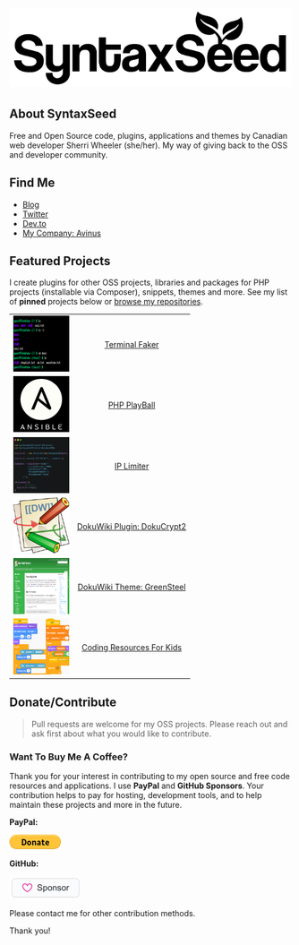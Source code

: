 # ![SyntaxSeed](assets/logo-syntaxseed.png "SyntaxSeed")

## About SyntaxSeed

Free and Open Source code, plugins, applications and themes by Canadian web developer Sherri Wheeler (she/her). My way of giving back to the OSS and developer community.

## Find Me

* [Blog](https://blog.syntaxseed.com)
* [Twitter](https://twitter.com/SyntaxSeed)
* [Dev.to](https://dev.to/syntaxseed)
* [My Company: Avinus](https://www.avinus.com/)

## Featured Projects

I create plugins for other OSS projects, libraries and packages for PHP projects (installable via Composer), snippets, themes and more. See my list of **pinned** projects below or [browse my repositories](https://github.com/syntaxseed?tab=repositories).

|               |               |
| ------------- |:-------------:|
| [<img src="assets/projects/terminalfaker.png" style="width:100px;height:100px;" />](https://github.com/syntaxseed/terminalfaker) | [Terminal Faker](https://github.com/syntaxseed/terminalfaker) |
| [<img src="assets/projects/playball.png" style="width:100px;height:100px;" />](https://github.com/syntaxseed/playball) | [PHP PlayBall](https://github.com/syntaxseed/playball) |
| [<img src="assets/projects/iplimiter.png" style="width:100px;height:100px;" />](https://github.com/syntaxseed/iplimiter) | [IP Limiter](https://github.com/syntaxseed/iplimiter) |
| [<img src="assets/projects/dokuwikidokucrypt2.png" style="width:100px;height:100px;" />](https://github.com/syntaxseed/dokucrypt2) | [DokuWiki Plugin: DokuCrypt2](https://github.com/syntaxseed/dokucrypt2) |
| [<img src="assets/projects/dokuwikithemegreensteel.png" style="width:100px;height:100px;" />](https://github.com/syntaxseed/greensteel-template) | [DokuWiki Theme: GreenSteel](https://github.com/syntaxseed/greensteel-template) |
| [<img src="assets/projects/codingforkids.png" style="width:100px;height:100px;" />](https://github.com/syntaxseed/codingforkids) | [Coding Resources For Kids](https://github.com/syntaxseed/codingforkids) |


## Donate/Contribute

> Pull requests are welcome for my OSS projects. Please reach out and ask first about what you would like to contribute.

### Want To Buy Me A Coffee?

Thank you for your interest in contributing to my open source and free code resources and applications. I use **PayPal** and **GitHub Sponsors**. Your contribution helps to pay for hosting, development tools, and to help maintain these projects and more in the future.

**PayPal:**

[<img src="assets/paypal.gif" border="0" />](https://www.paypal.com/donate?hosted_button_id=EW8TN9D5XXC66)


**GitHub:**

[<img src="assets/sponsor-button.png" border="0" />](https://github.com/sponsors/syntaxseed)


Please contact me for other contribution methods.

Thank you!
